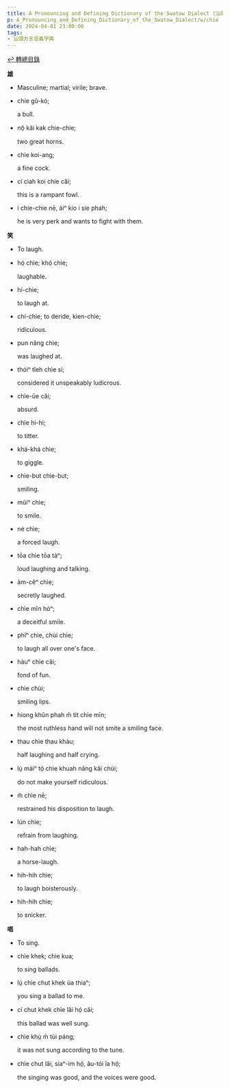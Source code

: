 ```yaml
---
title: A Pronouncing and Defining Dictionary of the Swatow Dialect (汕頭方言音義字典) / chie
p: A_Pronouncing_and_Defining_Dictionary_of_the_Swatow_Dialect/w/chie
date: 2024-04-01 23:00:00
tags: 
- 汕頭方言音義字典
---
```


[↩️ 轉總目錄](/A_Pronouncing_and_Defining_Dictionary_of_the_Swatow_Dialect)


**雄**
- Masculine; martial; virile; brave.

- chie gû-kó;

  a bull.

- nŏ̤ kâi kak chie-chie;

  two great horns.

- chie koi-ang;

  a fine cock.

- cí ciah koi chie căi;

  this is a rampant fowl.

- i chie-chie nē, àiⁿ kio i sie phah;

  he is very perk and wants to fight with them.

**笑**
- To laugh.

- hó̤ chìe; khó̤ chìe;

  laughable.

- hí-chìe;

  to laugh at.

- chí-chìe; to deride, kìen-chìe;

  ridiculous.

- pun nâng chìe;

  was laughed at.

- thóiⁿ tîeh chìe sí;

  considered it unspeakably ludicrous.

- chìe-ūe căi;

  absurd.

- chìe hi-hi;

  to titter.

- khá-khá chìe;

  to giggle.

- chìe-but chìe-but;

  smiling.

- mûiⁿ chìe;

  to smile.

- né chìe;

  a forced laugh.

- tōa chìe tōa tàⁿ;

  loud laughing and talking.

- àm-cĕⁿ chìe;

  secretly laughed.

- chìe mīn hóⁿ;

  a deceitful smile.

- phīⁿ chìe, chùi chìe;

  to laugh all over one's face.

- hàuⁿ chìe căi;

  fond of fun.

- chìe chùi;

  smiling lips.

- hiong khûn phah m̄ tit chìe mīn;

  the most ruthless hand will not smite a smiling face.

- thau chìe thau khàu;

  half laughing and half crying.

- lṳ́ màiⁿ tó̤ chìe khuah nâng kâi chùi;

  do not make yourself ridiculous.

- m̆ chìe nē;

  restrained his disposition to laugh.

- lún chìe;

  refrain from laughing.

- hah-hah chìe;

  a horse-laugh.

- hih-hih chìe;

  to laugh boisterously.

- hih-hih chìe;

  to snicker.

**唱**
- To sing.

- chìe khek; chìe kua;

  to sing ballads.

- lṳ́ chìe chut khek úa thiaⁿ;

  you sing a ballad to me.

- cí chut khek chìe lâi hó̤ căi;

  this ballad was well sung.

- chìe khṳ̀ m̄ tùi páng;

  it was not sung according to the tune.

- chìe chut lâi, siaⁿ-im hó̤, âu-tói īa hó̤;

  the singing was good, and the voices were good.
